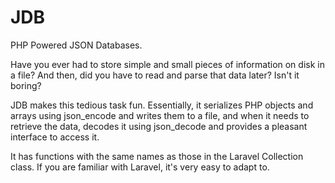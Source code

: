 # JDB
PHP Powered JSON Databases.

Have you ever had to store simple and small pieces of information on disk in a file? And then, did you have to read and parse that data later? Isn't it boring?

JDB makes this tedious task fun. Essentially, it serializes PHP objects and arrays using json_encode and writes them to a file, and when it needs to retrieve the data, decodes it using json_decode and provides a pleasant interface to access it.

It has functions with the same names as those in the Laravel Collection class. If you are familiar with Laravel, it's very easy to adapt to.
